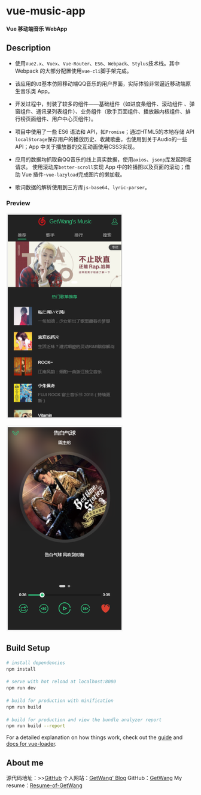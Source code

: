 # vue-music-app

#### Vue 移动端音乐 WebApp

## Description

- 使用`Vue2.x`、`Vuex`、`Vue-Router`、`ES6`、`Webpack`、`Stylus`技术栈。其中 Webpack 的大部分配置使用`vue-cli`脚手架完成。

- 该应用的`UI`基本仿照移动端QQ音乐的用户界面，实际体验非常逼近移动端原生音乐类 App。

- 开发过程中，封装了较多的组件——基础组件（如进度条组件、滚动组件 、弹窗组件、通讯录列表组件）、业务组件（歌手页面组件、播放器内核组件、排行榜页面组件、用户中心页组件）。

- 项目中使用了一些 ES6 语法和 API，如`Promise`；通过HTML5的本地存储 API `localStorage`保存用户的播放历史、收藏歌曲，也使用到关于Audio的一些 API；App 中关于播放器的交互动画使用CSS3实现。

- 应用的数据均抓取自QQ音乐的线上真实数据，使用`axios`、`jsonp`库发起跨域请求。
使用滚动库`better-scroll`实现 App 中的轮播图以及页面的滚动；借助 Vue 插件-`vue-lazyload`完成图片的懒加载。

- 歌词数据的解析使用到三方库`js-base64`、`lyric-parser`。

### Preview

![预览图](https://github.com/GetWang/vue-music-app/blob/master/src/common/image/screenshot1.PNG)

![预览图](https://github.com/GetWang/vue-music-app/blob/master/src/common/image/screenshot2.PNG)


## Build Setup

``` bash
# install dependencies
npm install

# serve with hot reload at localhost:8080
npm run dev

# build for production with minification
npm run build

# build for production and view the bundle analyzer report
npm run build --report
```

For a detailed explanation on how things work, check out the [guide](http://vuejs-templates.github.io/webpack/) and [docs for vue-loader](http://vuejs.github.io/vue-loader).


## About me
源代码地址：>>[GitHub](https://github.com/GetWang/vue-music-app)
个人网站：[GetWang' Blog](https://getwang.github.io/)
GitHub：[GetWang](https://github.com/GetWang)
My resume：[Resume-of-GetWang](https://getwang.github.io/Resume-of-GetWang/)